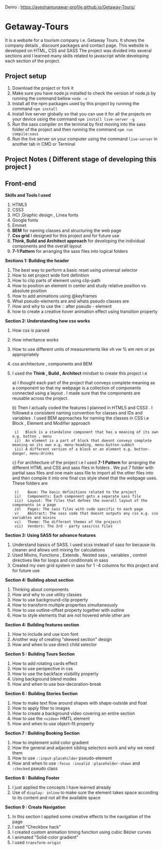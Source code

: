 Demo : https://ayeshamunawar-profile.github.io/Getaway-Tours/
# Getaway-Tours

It is a website for a tourism company i.e. Getaway Tours. It shows the company details , discount packages and contact
page. This website is developed on HTML, CSS and SASS The project was divided into several sections and I learned many
skills related to javascript while developing each section of the project.

## **Project setup**

1) Download the project or fork it
2) Make sure you have node.js installed to check the version of node.js by running the command bellow
   `node -v`
3) Install all the npm packages used by this project by running the command
   `npm install`
4) Install live server globally so that you can use it for all the projects on your device using the
   command `npm install live-server -g`
5) Run the sass compiler on the terminal by first moving into the sass folder of the project and then running the
   command `npm run compile:sass`
6) Run the live server on your computer using the command `live-server` in another tab in CMD or Terminal

## **Project Notes ( Different stage of developing this project )**

## Front-end

**Skills and Tools I used**

1) HTML5
2) CSS3
3) HCI ,Graphic design , Linea fonts
4) Google fonts
5) Emmet
6) **BEM** for naming classes and structuring the web page
7) **Css grid** I designed for this project and for future use
8) **Think, Build and Architect approach** for developing the individual components and the overall layout
9) **7-1 Pattern** for arranging the sass files into logical folders

**Sections 1: Building the header**

1) The best way to perform a basic reset using universal selector
2) How to set project wide font definition
3) How to clip parts of element using clip-path
4) How to position an element in center and study relative position vs absolute position
5) How to add animations using @keyframes
5) What pseudo-elements are and whats pseudo classes are
6) How and why to use the :: after pseudo - element
7) how to create a creative hover animation effect using transition property

**Section 2: Understanding how css works**

1) How css is parsed
2) How inheritance works
3) How to use different units of measurements like vh vw % em rem or px appropriately
4) css architecture , components and BEM
5) I used the **Think , Build , Architect** mindset to create this project i.e

   a) I thought each part of the project that conveys complete meaning as a component so that my webpage is a collection
   of components connected using a layout . I made sure that the components are reusable across the project.

   b) Then I actually coded the features I planned in HTML5 and CSS3 . I followed a consistent naming convention for
   classes and IDs and variables . I used BEM approaches for naming the classes in CSS i.e Block , Element and Modifier
   approach

        i)   Block is a standalone component that has a meaning of its own e.g. button , menu
        ii)  An element is a part of block that doesnt conveys complete meaning on its own e.g. menu-heading, menu-button-submit
        iii) A different version of a block or an element e.g. button-danger, menu-drinks

   c) For architecture of the project i.e I used **7-1 Pattern** for arranging the different HTML and CSS and sass files
   in folders . We put 7 folder with partial sass files and one main sass file to import all the other files into and
   then compile it into one final css style sheet that the webpage uses. These folders are

        i)    Base: The basic definitions related to the project
        ii)   Components: Each component gets a separate sass file 
        iii)  Layout: The files that defnes the overall layout of the components in a page 
        iV)   Pages: The sass files with code specific to each page 
        v)    Abstract: The sass code that doesnt outputs any css e.g. css variables and mixins 
        vi)   Theme: The different themes of the projecct
        vii)  Vendors: The 3rd - party sass/css files

**Section 3: Using SASS for advance features**

1) Understand basics of SASS. I used scss instead of sass for because its cleaner and allows unit mixing for
   calculations
2) Used Mixins, Functions , Extends , Nested sass , variables , control directives like for loops and conditionals in
   sass
3) Created my own grid system in sass for 1 -4 columns for this project and for future use

**Section 4: Building about section**

1) Thinking about components
2) How and why to use utility classes
3) How to use background-clip property
4) How to transform multiple properties simultaneously
5) How to use outline-offset property together with outline
6) How to style elements that are not hovered while other are

**Section 4: Building features section**

1) How to include and use icon font
2) Another way of creating "skewed section" design
3) How and when to use direct child selector 

**Section 5 : Building Tours Section** 
1) How to add rotating cards effect
2) How to use perspective in css
3) How to use the backface visibility property
4) Using background blend modes
5) How and when to use box-decoration-break

**Section 6 : Building Stories Section**
1) How to make text flow around shapes with shape-outside and float 
2) How to apply filter to images
3) How to create a background video covering an entire section
4) How to use the `<video>` HMTL element 
5) How and when to use object-fit property

**Section 7 : Building Booking Section**
1) How to implement solid color gradient 
2) How the general and adjacent sibling selectors work and why we need them 
3) How to use `::input-placehilder` pseudo-element
4) How and when to use `:focus :invalid :placeholder-shown` and` :checked` pseudo class

**Section 8 : Building Footer**
1) I just applied the concepts I have learned already
2) Use of `display: inline` to make sure the element takes space according to its content and not all the available space 

**Section 9 : Create Navigation**
1) In this section I applied some creative effects to the navigation of the page 
2) I used "Checkbox hack"
3) I created custom animation timing function using cubic Bézier curves
4) I animated "Solid-color gradient"
5) I used `transform-origin`